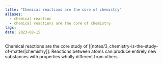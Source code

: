 ```yaml
---
title: "Chemical reactions are the core of chemistry"
aliases:
  - chemical reaction
  - chemical reactions are the core of chemistry
tags:
date: 2023-08-15
---
```


Chemical reactions are the core study of [[notes/3_chemistry-is-the-study-of-matter|chemistry]]. Reactions between atoms can produce entirely new substances with properties wholly different from others.